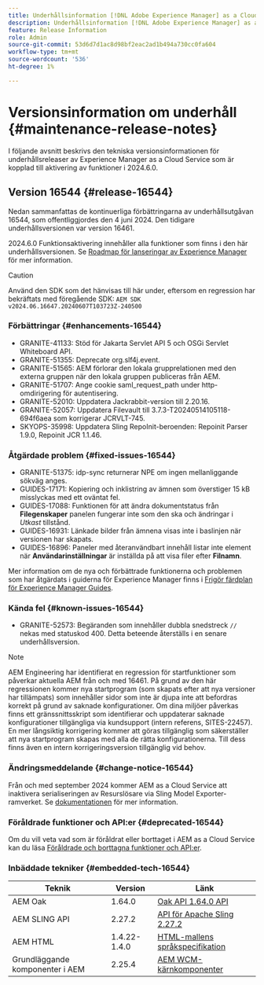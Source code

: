```yaml
---
title: Underhållsinformation [!DNL Adobe Experience Manager] as a Cloud Service som är kopplad till 2024.6.0-funktionsaktivering.
description: Underhållsinformation [!DNL Adobe Experience Manager] as a Cloud Service som är kopplad till 2024.6.0-funktionsaktivering.
feature: Release Information
role: Admin
source-git-commit: 53d6d7d1ac8d98bf2eac2ad1b494a730cc0fa604
workflow-type: tm+mt
source-wordcount: '536'
ht-degree: 1%

---
```


# Versionsinformation om underhåll {#maintenance-release-notes}

I följande avsnitt beskrivs den tekniska versionsinformationen för underhållsreleaser av Experience Manager as a Cloud Service som är kopplad till aktivering av funktioner i 2024.6.0.

## Version 16544 {#release-16544}

Nedan sammanfattas de kontinuerliga förbättringarna av underhållsutgåvan 16544, som offentliggjordes den 4 juni 2024. Den tidigare underhållsversionen var version 16461.

2024.6.0 Funktionsaktivering innehåller alla funktioner som finns i den här underhållsversionen. Se [Roadmap för lanseringar av Experience Manager](https://experienceleague.adobe.com/en/docs/experience-manager-release-information/aem-release-updates/update-releases-roadmap) för mer information.

>[!CAUTION]
>
>Använd den SDK som det hänvisas till här under, eftersom en regression har bekräftats med föregående SDK:
>`AEM SDK v2024.06.16647.20240607T103723Z-240500`

### Förbättringar {#enhancements-16544}

* GRANITE-41133: Stöd för Jakarta Servlet API 5 och OSGi Servlet Whiteboard API.
* GRANITE-51355: Deprecate org.slf4j.event.
* GRANITE-51565: AEM förlorar den lokala grupprelationen med den externa gruppen när den lokala gruppen publiceras från AEM.
* GRANITE-51707: Ange cookie saml_request_path under http-omdirigering för autentisering.
* GRANITE-52010: Uppdatera Jackrabbit-version till 2.20.16.
* GRANITE-52057: Uppdatera Filevault till 3.7.3-T20240514105118-694f6aea som korrigerar JCRVLT-745.
* SKYOPS-35998: Uppdatera Sling RepoInit-beroenden: Repoinit Parser 1.9.0, Repoinit JCR 1.1.46.

### Åtgärdade problem {#fixed-issues-16544}

* GRANITE-51375: idp-sync returnerar NPE om ingen mellanliggande sökväg anges.
* GUIDES-17171: Kopiering och inklistring av ämnen som överstiger 15 kB misslyckas med ett oväntat fel.
* GUIDES-17088: Funktionen för att ändra dokumentstatus från **Filegenskaper** panelen fungerar inte som den ska och ändringar i *Utkast* tillstånd.
* GUIDES-16931: Länkade bilder från ämnena visas inte i baslinjen när versionen har skapats.
* GUIDES-16896: Paneler med återanvändbart innehåll listar inte element när **Användarinställningar** är inställda på att visa filer efter **Filnamn**.

Mer information om de nya och förbättrade funktionerna och problemen som har åtgärdats i guiderna för Experience Manager finns i [Frigör färdplan för Experience Manager Guides](https://experienceleague.adobe.com/en/docs/experience-manager-guides/using/release-info/aem-guides-releases-roadmap).

### Kända fel {#known-issues-16544}

* GRANITE-52573: Begäranden som innehåller dubbla snedstreck `//` nekas med statuskod 400. Detta beteende återställs i en senare underhållsversion.

>[!NOTE]
> AEM Engineering har identifierat en regression för startfunktioner som påverkar aktuella AEM från och med 16461. På grund av den här regressionen kommer nya startprogram (som skapats efter att nya versioner har tillämpats) som innehåller sidor som inte är djupa inte att befordras korrekt på grund av saknade konfigurationer.
> Om dina miljöer påverkas finns ett gränssnittsskript som identifierar och uppdaterar saknade konfigurationer tillgängliga via kundsupport (intern referens, SITES-22457).
> En mer långsiktig korrigering kommer att göras tillgänglig som säkerställer att nya startprogram skapas med alla de rätta konfigurationerna. Till dess finns även en intern korrigeringsversion tillgänglig vid behov.

### Ändringsmeddelande {#change-notice-16544}

Från och med september 2024 kommer AEM as a Cloud Service att inaktivera serialiseringen av Resurslösare via Sling Model Exporter-ramverket. Se [dokumentationen](/help/implementing/developing/hybrid/disallow-the-serialization-of-resourceresolvers-via-sling-model-exporter.md) för mer information.

### Föråldrade funktioner och API:er {#deprecated-16544}

Om du vill veta vad som är föråldrat eller borttaget i AEM as a Cloud Service kan du läsa [Föråldrade och borttagna funktioner och API:er](/help/release-notes/deprecated-removed-features.md).

### Inbäddade tekniker {#embedded-tech-16544}

| Teknik | Version | Länk |
|---|---|---|
| AEM Oak | 1.64.0 | [Oak API 1.64.0 API](https://www.javadoc.io/doc/org.apache.jackrabbit/oak-api/1.64.0/index.html) |
| AEM SLING API | 2.27.2 | [API för Apache Sling 2.27.2](https://www.javadoc.io/doc/org.apache.sling/org.apache.sling.api/latest/index.html) |
| AEM HTML | 1.4.22-1.4.0 | [HTML-mallens språkspecifikation](https://github.com/adobe/htl-spec) |
| Grundläggande komponenter i AEM | 2.25.4 | [AEM WCM-kärnkomponenter](https://github.com/adobe/aem-core-wcm-components) |
